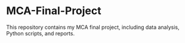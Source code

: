 # MCA-Final-Project
This repository contains my MCA final project, including data analysis, Python scripts, and reports.
